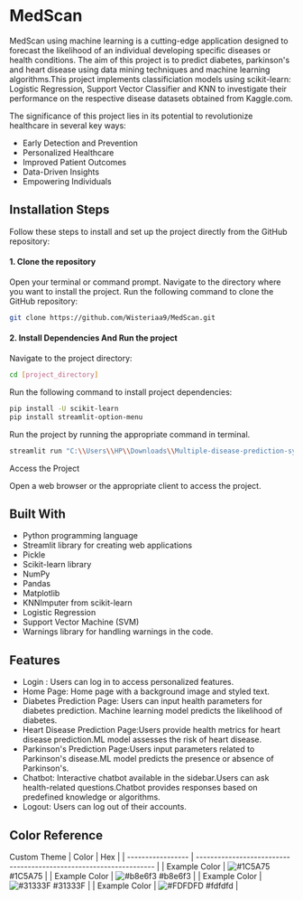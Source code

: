 # MedScan

MedScan using machine learning is a cutting-edge application designed to forecast the likelihood of an individual developing specific diseases or health conditions. The aim of this project is to predict diabetes, parkinson's and heart disease using data mining techniques and machine learning algorithms.This project implements classificiation models using scikit-learn: Logistic Regression, Support Vector Classifier and KNN to investigate their performance on the respective disease datasets obtained from Kaggle.com.

The significance of this project lies in its potential to revolutionize healthcare in several key ways:
* Early Detection and Prevention
* Personalized Healthcare
* Improved Patient Outcomes
* Data-Driven Insights
* Empowering Individuals


## Installation Steps

Follow these steps to install and set up the project directly from the GitHub repository:

#### 1. Clone the repository
Open your terminal or command prompt.
Navigate to the directory where you want to install the project.
Run the following command to clone the GitHub repository:

~~~ bash
git clone https://github.com/Wisteriaa9/MedScan.git
~~~

#### 2. Install Dependencies And Run the project 

Navigate to the project directory:
~~~bash
cd [project_directory]
~~~
Run the following command to install project dependencies:
~~~bash
pip install -U scikit-learn
pip install streamlit-option-menu
~~~

Run the project by running the appropriate command in terminal.
~~~bash
streamlit run "C:\\Users\\HP\\Downloads\\Multiple-disease-prediction-system-main\\Multiple-disease-prediction-system-main\\multiple disease pred.py"
~~~

Access the Project

Open a web browser or the appropriate client to access the project.






## Built With

* Python programming language
* Streamlit library for creating web applications
* Pickle 
* Scikit-learn library 
* NumPy 
* Pandas 
* Matplotlib 
* KNNImputer from scikit-learn 
* Logistic Regression
* Support Vector Machine (SVM)
* Warnings library for handling warnings in the code.


## Features

* Login : Users can log in to access personalized features.
* Home Page: Home page with a background image and styled text.
* Diabetes Prediction Page: Users can input health parameters for diabetes prediction. Machine learning model predicts the likelihood of diabetes.
* Heart Disease Prediction Page:Users provide health metrics for heart disease prediction.ML model assesses the risk of heart disease.
* Parkinson's Prediction Page:Users input parameters related to Parkinson's disease.ML model predicts the presence or absence of Parkinson's.
* Chatbot: Interactive chatbot available in the sidebar.Users can ask health-related questions.Chatbot provides responses based on predefined knowledge or algorithms.
* Logout: Users can log out of their accounts.

## Color Reference

Custom Theme 
| Color             | Hex                                                                |
| ----------------- | ------------------------------------------------------------------ |
| Example Color | ![#1C5A75](https://via.placeholder.com/10/1C5A75?text=+) #1C5A75 |
| Example Color | ![#b8e6f3](https://via.placeholder.com/10/b8e6f3?text=+) #b8e6f3 |
| Example Color | ![#31333F](https://via.placeholder.com/10/31333F?text=+) #31333F |
| Example Color | ![#FDFDFD](https://via.placeholder.com/10/FDFDFD?text=+) #fdfdfd |
